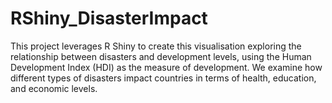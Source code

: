 # RShiny_DisasterImpact
This project leverages R Shiny to create this visualisation exploring the relationship between disasters and development levels, using the Human Development Index (HDI) as the measure of development. We examine how different types of disasters impact countries in terms of health, education, and economic levels. 
